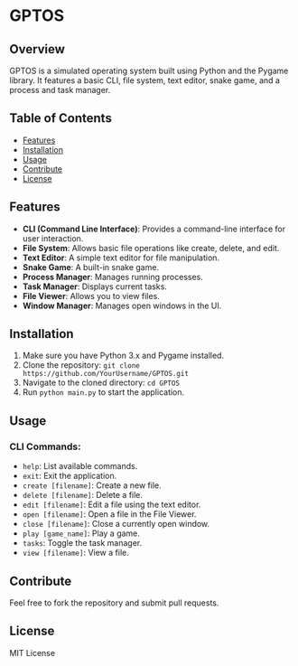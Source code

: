 # GPTOS

## Overview

GPTOS is a simulated operating system built using Python and the Pygame library. It features a basic CLI, file system, text editor, snake game, and a process and task manager.

## Table of Contents

- [Features](#features)
- [Installation](#installation)
- [Usage](#usage)
- [Contribute](#contribute)
- [License](#license)

## Features

- **CLI (Command Line Interface)**: Provides a command-line interface for user interaction.
- **File System**: Allows basic file operations like create, delete, and edit.
- **Text Editor**: A simple text editor for file manipulation.
- **Snake Game**: A built-in snake game.
- **Process Manager**: Manages running processes.
- **Task Manager**: Displays current tasks.
- **File Viewer**: Allows you to view files.
- **Window Manager**: Manages open windows in the UI.

## Installation

1. Make sure you have Python 3.x and Pygame installed.
2. Clone the repository: `git clone https://github.com/YourUsername/GPTOS.git`
3. Navigate to the cloned directory: `cd GPTOS`
4. Run `python main.py` to start the application.

## Usage

### CLI Commands:

- `help`: List available commands.
- `exit`: Exit the application.
- `create [filename]`: Create a new file.
- `delete [filename]`: Delete a file.
- `edit [filename]`: Edit a file using the text editor.
- `open [filename]`: Open a file in the File Viewer.
- `close [filename]`: Close a currently open window.
- `play [game_name]`: Play a game.
- `tasks`: Toggle the task manager.
- `view [filename]`: View a file.

## Contribute

Feel free to fork the repository and submit pull requests.

## License

MIT License
